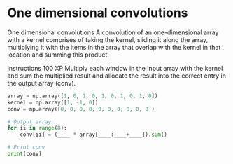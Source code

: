 # One dimensional convolutions

One dimensional convolutions
A convolution of an one-dimensional array with a kernel comprises of taking the kernel, sliding it along the array, multiplying it with the items in the array that overlap with the kernel in that location and summing this product.

Instructions
100 XP
Multiply each window in the input array with the kernel and sum the multiplied result and allocate the result into the correct entry in the output array (conv).

```py
array = np.array([1, 0, 1, 0, 1, 0, 1, 0, 1, 0])
kernel = np.array([1, -1, 0])
conv = np.array([0, 0, 0, 0, 0, 0, 0, 0, 0, 0])

# Output array
for ii in range(8):
    conv[ii] = (____ * array[____:____+____]).sum()

# Print conv
print(conv)


```